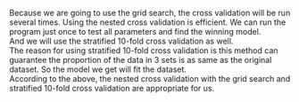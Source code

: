 Because we are going to use the grid search, the cross validation will be run several times. Using the nested cross validation is efficient. We can run the program just once to test all parameters and find the winning model.     
And we will use the stratified 10-fold cross validation as well.      
The reason for using stratified 10-fold cross validation is this method can guarantee the proportion of the data in 3 sets is as same as the original dataset. So the model we get will fit the dataset.   
According to the above, the nested cross validation with the grid search and stratified 10-fold cross validation are appropriate for us.
